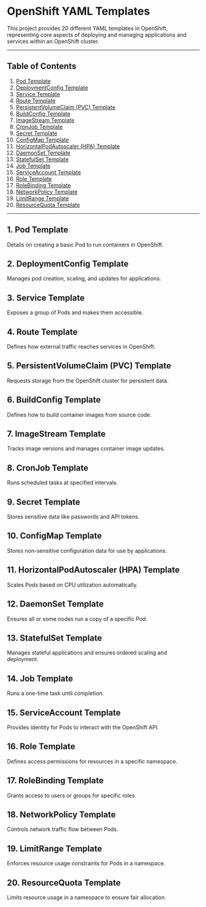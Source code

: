 # OpenShift YAML Templates

This project provides 20 different YAML templates in OpenShift, representing core aspects of deploying and managing applications and services within an OpenShift cluster.

---

## Table of Contents

1. [Pod Template](#1-pod-template)
2. [DeploymentConfig Template](#2-deploymentconfig-template)
3. [Service Template](#3-service-template)
4. [Route Template](#4-route-template)
5. [PersistentVolumeClaim (PVC) Template](#5-persistentvolumeclaim-pvc-template)
6. [BuildConfig Template](#6-buildconfig-template)
7. [ImageStream Template](#7-imagestream-template)
8. [CronJob Template](#8-cronjob-template)
9. [Secret Template](#9-secret-template)
10. [ConfigMap Template](#10-configmap-template)
11. [HorizontalPodAutoscaler (HPA) Template](#11-horizontalpodautoscaler-hpa-template)
12. [DaemonSet Template](#12-daemonset-template)
13. [StatefulSet Template](#13-statefulset-template)
14. [Job Template](#14-job-template)
15. [ServiceAccount Template](#15-serviceaccount-template)
16. [Role Template](#16-role-template)
17. [RoleBinding Template](#17-rolebinding-template)
18. [NetworkPolicy Template](#18-networkpolicy-template)
19. [LimitRange Template](#19-limitrange-template)
20. [ResourceQuota Template](#20-resourcequota-template)

---

## 1. Pod Template
Details on creating a basic Pod to run containers in OpenShift.

## 2. DeploymentConfig Template
Manages pod creation, scaling, and updates for applications.

## 3. Service Template
Exposes a group of Pods and makes them accessible.

## 4. Route Template
Defines how external traffic reaches services in OpenShift.

## 5. PersistentVolumeClaim (PVC) Template
Requests storage from the OpenShift cluster for persistent data.

## 6. BuildConfig Template
Defines how to build container images from source code.

## 7. ImageStream Template
Tracks image versions and manages container image updates.

## 8. CronJob Template
Runs scheduled tasks at specified intervals.

## 9. Secret Template
Stores sensitive data like passwords and API tokens.

## 10. ConfigMap Template
Stores non-sensitive configuration data for use by applications.

## 11. HorizontalPodAutoscaler (HPA) Template
Scales Pods based on CPU utilization automatically.

## 12. DaemonSet Template
Ensures all or some nodes run a copy of a specific Pod.

## 13. StatefulSet Template
Manages stateful applications and ensures ordered scaling and deployment.

## 14. Job Template
Runs a one-time task until completion.

## 15. ServiceAccount Template
Provides identity for Pods to interact with the OpenShift API.

## 16. Role Template
Defines access permissions for resources in a specific namespace.

## 17. RoleBinding Template
Grants access to users or groups for specific roles.

## 18. NetworkPolicy Template
Controls network traffic flow between Pods.

## 19. LimitRange Template
Enforces resource usage constraints for Pods in a namespace.

## 20. ResourceQuota Template
Limits resource usage in a namespace to ensure fair allocation.
